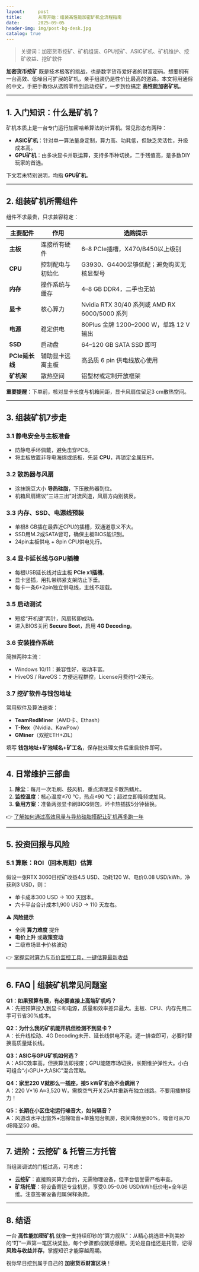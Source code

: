 ```yaml
---
layout:     post
title:      从零开始：组装高性能加密矿机全流程指南
date:       2025-09-05
header-img: img/post-bg-desk.jpg
catalog: true
---
```


> 关键词：加密货币挖矿、矿机组装、GPU挖矿、ASIC矿机、矿机维护、挖矿收益、挖矿软件

**加密货币挖矿** 既是技术极客的挑战，也是数字货币爱好者的财富密码。想要拥有一台高效、低噪且可扩展的矿机，亲手组装仍是性价比最高的道路。本文将用通俗的中文，手把手教你从选购零件到启动挖矿，一步到位搞定 **高性能加密矿机**。

---

## 1. 入门知识：什么是矿机？

矿机本质上是一台专门运行加密哈希算法的计算机。常见形态有两种：

- **ASIC矿机**：针对单一算法量身定制，算力高、功耗低，但缺乏灵活性，升级成本高。
- **GPU矿机**：由多块显卡并联运算，支持多币种切换，二手残值高，是多数DIY玩家的首选。

下文若未特别说明，均指 **GPU矿机**。

---

## 2. 组装矿机所需组件

组件不求最贵，只求兼容稳定：

| 主要配件 | 作用 | 选购提示 |
|---|---|---|
| **主板** | 连接所有硬件 | 6–8 PCIe插槽，X470/B450以上级别 |
| **CPU** | 控制配电与初始化 | G3930、G4400足够低配；避免购买无核显型号 |
| **内存** | 操作系统与缓存 | 4–8 GB DDR4，二手也无妨 |
| **显卡** | 核心算力 | Nvidia RTX 30/40 系列或 AMD RX 6000/5000 系列 |
| **电源** | 稳定供电 | 80Plus 金牌 1200–2000 W，单路 12 V 输出 |
| **SSD** | 启动盘 | 64–120 GB SATA SSD 即可 |
| **PCIe延长线** | 辅助显卡远离主板 | 高品质 6 pin 供电线放心使用 |
| **矿机架** | 散热空间 | 铝型材或定制开放框架 |

**重要提醒**：下单前，核对显卡长度与机箱间距，显卡风扇位留足3 cm散热空间。

---

## 3. 组装矿机7步走

### 3.1 静电安全与主板准备
- 防静电手环佩戴，避免击穿PCB。
- 将主板放置非导电海绵或纸板，先装 **CPU**，再锁定金属压杆。

### 3.2 散热器与风扇
- 涂抹豌豆大小 **导热硅脂**，下压散热器到位。
- 机箱风扇建议“三进三出”对流风道，风扇方向别装反。

### 3.3 内存、SSD、电源线预装
- 单根8 GB插在最靠近CPU的插槽，双通道意义不大。
- SSD用M.2或SATA皆可，确保主板BIOS能识别。
- 24pin主板供电 + 8pin CPU供电先行。

### 3.4 显卡延长线与GPU插槽
- 每根USB延长线对应主板 **PCIe x1插槽**。
- 显卡竖插，用扎带绑紧支架防止下垂。
- 每卡一条6+2pin独立供电线，主线不超载。

### 3.5 启动测试
- 短接“开机键”两针，风扇转即成功。
- 进入BIOS关闭 **Secure Boot**，启用 **4G Decoding**。

### 3.6 安装操作系统
简推两种主流：
- Windows 10/11：兼容性好，驱动丰富。
- HiveOS / RaveOS：方便远程群控，License月费约1–2美元。

### 3.7 挖矿软件与钱包地址
常用软件及算法速查：

- **TeamRedMiner**（AMD卡、Ethash）
- **T-Rex**（Nvidia、KawPow）
- **GMiner**（双挖ETH+ZIL）

填写 **钱包地址+矿池域名+矿工名**，保存批处理文件后重启软件即可。

---

## 4. 日常维护三部曲

1. **除尘**：每月一次毛刷、鼓风机，重点清理显卡散热鳍片。
2. **监控温度**：核心温度≤70 ℃，热点≤90 ℃；超过立即降频或加风。
3. **备用方案**：准备两张显卡刷BIOS侧包，坏卡热插拔5分钟替换。

👉 [了解如何通过高效风量与导热硅脂搭配让矿机再多跑一年](https://okxdog.com/)

---

## 5. 投资回报与风险

### 5.1 算账：ROI（回本周期）估算  
假设一张RTX 3060日挖矿收益4.5 USD、功耗120 W、电价0.08 USD/kWh，净获利3 USD，则：
- 单卡成本300 USD → 100 天回本。
- 六卡平台合计成本1,900 USD → 110 天左右。

⚠️ **风险提示**  
- 全网 **算力难度** 提升
- **电价上升** 或**政策变动**
- 二级市场显卡价格波动

👉 [掌握实时算力与币价监控工具，一键估算最新收益](https://okxdog.com/)

---

## 6. FAQ | 组装矿机常见问题室

**Q1：如果预算有限，有必要直接上高端矿机吗？**  
A：先把预算投入到显卡和电源，质量和效率差异最大。主板、CPU、内存先用二手可节省30%成本。

**Q2：为什么我的矿机能开机但检测不到显卡？**  
A：长升线松动、4G Decoding未开、延长线供电不足。逐一排查即可，必要时替换高质量延长线。

**Q3：ASIC与GPU矿机如何选？**  
A：ASIC效率高，但换算法即报废；GPU能随市场切换，长期维护弹性大。小白可组合“小GPU+大ASIC”混合策略。

**Q4：家里220 V就那么一插座，接5 kW矿机会不会跳闸？**  
A：220 V*16 A≈3,520 W，需换空气开关25A并重新布独立线路。不要用插排接力！

**Q5：长期在小区住宅运行噪音大，如何隔音？**  
A：风道改水平出窗外+泡棉吸音+单独阳台机房，夜间降频至80%，噪音可从70 dB降至50 dB。

---

## 7. 进阶：云挖矿 & 托管三方托管

当组装调试的门槛过高，可考虑：

- **云挖矿**：直接购买算力合约，无需物理设备，但平台信誉需严格审查。
- **矿场托管**：将设备寄运专业机房，享受0.05–0.06 USD/kWh低价电+全年运维。注意签署设备归属保释条款。

---

## 8. 结语

一台 **高性能加密矿机** 就像一支持续印钞的“算力舰队”：从精心挑选显卡到美妙的“叮”一声第一笔区块奖励，每个步骤都成就感爆棚。无论是自组还是托管，记得 **风险与收益并存**，掌握知识才能穿越周期。

祝你早日挖到属于自己的 **加密货币财富区块**！
